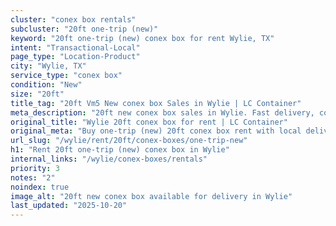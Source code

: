```yaml
---
cluster: "conex box rentals"
subcluster: "20ft one-trip (new)"
keyword: "20ft one-trip (new) conex box for rent Wylie, TX"
intent: "Transactional-Local"
page_type: "Location-Product"
city: "Wylie, TX"
service_type: "conex box"
condition: "New"
size: "20ft"
title_tag: "20ft Vm5 New conex box Sales in Wylie | LC Container"
meta_description: "20ft new conex box sales in Wylie. Fast delivery, competitive pricing. Serving conex boxes area. Quote ID: Z3F. Call (214) 524-4168 for your free quote today."
original_title: "Wylie 20ft conex box for rent | LC Container"
original_meta: "Buy one-trip (new) 20ft conex box rent with local delivery in Wylie, TX. LC Container — local Since 2003. Request a fast quote today."
url_slug: "/wylie/rent/20ft/conex-boxes/one-trip-new"
h1: "Rent 20ft one-trip (new) conex box in Wylie"
internal_links: "/wylie/conex-boxes/rentals"
priority: 3
notes: "2"
noindex: true
image_alt: "20ft new conex box available for delivery in Wylie"
last_updated: "2025-10-20"
---
```


<!-- TODO: Add unique city/inventory copy, images, and internal links here. -->
